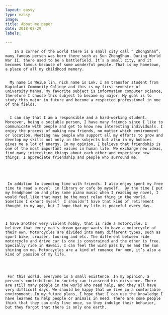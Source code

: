 ```yaml
---
layout: eassy 
type: eassy
image:
title: About me paper
date: 2018-08-29
labels: 

---
```




	    In a corner of the world there is a small city call “ ZhongShan”, many famous person was born there such as Sun ZhongShan. During World War II, there used to be a battlefield. It’s a small city, and it becomes famous because of some wonderful people. That is my hometown, a place of all my childhood memory. 
	  
      
      My name is WeiLe lin, nick name is Lok. I am transfer student from Kapiolani Community College and this is my first semester of university Manoa. My favorite subject is information computer science, therefore I choose this subject to became my major. My goal is to study this major in future and become a respected professional in one of the fields. 
	  
      
      I can say that I am a responsible and a hard-working student. Moreover, being a sociable person, I have many friends since I like to communicate with people and get to know new interesting individuals. I enjoy the process of making new friends, no matter which environment or location. Meeting new people who support all my efforts to grow and develop my skills not only in the subjects but also in my hobbies gives me a lot of energy. In my opinion, I believe that friendship is one of the most important values in human life. We exchange new ideas, find many interesting things about each other and experience new things. I appreciate friendship and people who surround me.
	  
  
  
  
  
     In addition to spending time with friends. I also enjoy spent my free time to read a novel  in library or cafe by myself.  By the time I put my headphone on and play some piano music when I reading my novel, I would feel like that must be the most relax thing in the world. Sometime I exhort myself  I shouldn’t have that kind of retirement thought in my age, but I hope that my life is peaceful every day.
	  
    
    
    I have another very violent hobby, that is ride a motorcycle. I believe that every man’s dream garage wants to have a motorcycle of their own. Motorcycles are divided into many different types, such as sport bike, cruiser, touring and etc. The different between ride motorcycle and drive car is one is constrained and the other is free. Specially ride in Hawaii, I can feel the wind pass by me and the sun shining on me. Motorcycles are a kind of romance for men, it’s also a kind of passion of my life. 
	
     
     
     
     For this world, everyone is a small existence. In my opinion, a person's contribution to society can transcend his existence. There are still many people in the world who need help, and they all have very difficult days. We should be happy that we live in a comfortable environment. In my future plans, I hope that I can use the knowledge I have learned to help people or animals in need. There are some people  think that they can only live once, so they indulge their behavior, but they forgot that there is only one earth. 
     
     

